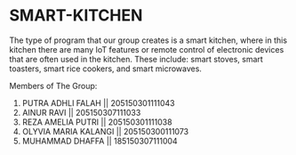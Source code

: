 # SMART-KITCHEN
The type of program that our group creates is a smart kitchen, where in this kitchen there are many IoT features or remote control of electronic devices that are often used in the kitchen. These include: smart stoves, smart toasters, smart rice cookers, and smart microwaves.

Members of The Group:
1. PUTRA ADHLI FALAH    || 205150301111043
2. AINUR RAVI           || 205150307111033
3. REZA AMELIA PUTRI    || 205150301111038
4. OLYVIA MARIA KALANGI || 205150300111073
5. MUHAMMAD DHAFFA      || 185150307111004
